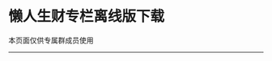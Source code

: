 # 懒人生财专栏离线版下载

本页面仅供专属群成员使用



***

[]( test.htm ':include :type=iframe width=100% height=900px')





